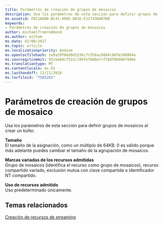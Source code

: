 ```yaml
---
title: Parámetros de creación de grupos de mosaicos
description: Usa los parámetros de esta sección para definir grupos de mosaicos al crear un búfer.
ms.assetid: FDC1AD88-BC41-49EE-881E-F21743D407DB
keywords:
- Parámetros de creación de grupos de mosaicos
author: michaelfromredmond
ms.author: mithom
ms.date: 02/08/2017
ms.topic: article
ms.localizationpriority: medium
ms.openlocfilehash: 1e0a29f66d8d153bc7c558acb804c96fe200864e
ms.sourcegitcommit: 93c0a60cf531c7d9fe7b00e7cf78df86906f9d6e
ms.translationtype: MT
ms.contentlocale: es-ES
ms.lasthandoff: 11/21/2018
ms.locfileid: "7565261"
---
```

# <a name="tile-pool-creation-parameters"></a>Parámetros de creación de grupos de mosaico


Usa los parámetros de esta sección para definir grupos de mosaicos al crear un búfer.

<span id="Size"></span><span id="size"></span><span id="SIZE"></span>**Tamaño**  
El tamaño de la asignación, como un múltiplo de 64KB. 0 es válido porque más adelante puedes cambiar el tamaño de la agrupación de mosaicos.

<span id="Supported_Resource_Misc_Flags"></span><span id="supported_resource_misc_flags"></span><span id="SUPPORTED_RESOURCE_MISC_FLAGS"></span>**Marcas variadas de los recursos admitidas**  
Grupo de mosaicos (identifica el recurso como grupo de mosaicos), recurso compartido variado, exclusión mutua con clave compartida o identificador NT compartido.

<span id="Supported_Resource_Usage"></span><span id="supported_resource_usage"></span><span id="SUPPORTED_RESOURCE_USAGE"></span>**Uso de recursos admitido**  
Uso predeterminado únicamente.

## <a name="span-idrelated-topicsspanrelated-topics"></a><span id="related-topics"></span>Temas relacionados


[Creación de recursos de streaming](creating-streaming-resources.md)

 

 




